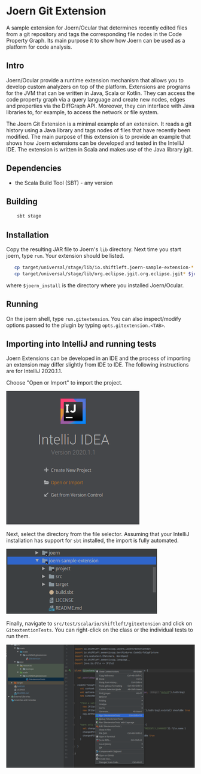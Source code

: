 Joern Git Extension
===================

A sample extension for Joern/Ocular that determines recently edited
files from a git repository and tags the corresponding file nodes in
the Code Property Graph. Its main purpose it to show how Joern can be
used as a platform for code analysis.

Intro
-----

Joern/Ocular provide a runtime extension mechanism that allows you to
develop custom analyzers on top of the platform. Extensions are
programs for the JVM that can be written in Java, Scala or
Kotlin. They can access the code property graph via a query language
and create new nodes, edges and properties via the
DiffGraph API. Moreover, they can interface with Java libraries to, for
example, to access the network or file system.

The Joern Git Extension is a minimal example of an extension. It reads
a git history using a Java library and tags nodes of files that have
recently been modified. The main purpose of this extension is to
provide an example that shows how Joern extensions can be developed
and tested in the IntelliJ IDE. The extension is written in Scala and
makes use of the Java library jgit.

Dependencies
------------
- the Scala Build Tool (SBT) - any version

Building
--------

```bash
	sbt stage
```

Installation
------------
Copy the resulting JAR file to Joern's `lib` directory. Next time you
start joern, type `run`. Your extension should be listed.


```bash
   cp target/universal/stage/lib/io.shiftleft.joern-sample-extension-*.jar $joern_install/lib/
   cp target/universal/stage/lib/org.eclipse.jgit.org.eclipse.jgit* $joern_install/lib/
```

where `$joern_install` is the directory where you installed Joern/Ocular.

Running
-------

On the joern shell, type `run.gitextension`. You can also
inspect/modify options passed to the plugin by typing
`opts.gitextension.<TAB>`.


Importing into IntelliJ and running tests
-----------------------------------------

Joern Extensions can be developed in an IDE and the process of
importing an extension may differ slightly from IDE to IDE. The
following instructions are for IntelliJ 2020.1.1.

Choose "Open or Import" to import the project.

![IntelliJ start screen](img/startscreen.png)


Next, select the directory from the file selector. Assuming that your
IntelliJ installation has support for `sbt` installed, the import is
fully automated.

![Just select the project](img/select.png)


Finally, navigate to `src/test/scala/io/shiftleft/gitextension` and
click on `GitextentionTests`. You can right-click on the class or the
individual tests to run them.

![Right click](img/runtests.png)
